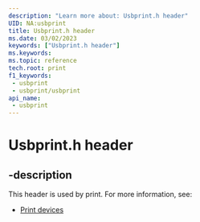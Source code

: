 ```yaml
---
description: "Learn more about: Usbprint.h header"
UID: NA:usbprint
title: Usbprint.h header
ms.date: 03/02/2023
keywords: ["Usbprint.h header"]
ms.keywords: 
ms.topic: reference
tech.root: print
f1_keywords:
 - usbprint
 - usbprint/usbprint
api_name:
 - usbprint
---
```


# Usbprint.h header

## -description

This header is used by print. For more information, see:

- [Print devices](../_print/index.md)
